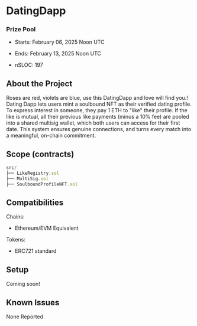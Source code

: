 # DatingDapp


### Prize Pool

- Starts: February 06, 2025 Noon UTC
- Ends: February 13, 2025 Noon UTC

- nSLOC: 197

[//]: # (contest-details-open)

## About the Project

Roses are red, violets are blue, use this DatingDapp and love will find you.! Dating Dapp lets users mint a soulbound NFT as their verified dating profile. To express interest in someone, they pay 1 ETH to "like" their profile. If the like is mutual, all their previous like payments (minus a 10% fee) are pooled into a shared multisig wallet, which both users can access for their first date. This system ensures genuine connections, and turns every match into a meaningful, on-chain commitment.

[//]: # (contest-details-close)

[//]: # (scope-open)

## Scope (contracts)

```js
src/
├── LikeRegistry.sol
├── MultiSig.sol
├── SoulboundProfileNFT.sol
```

## Compatibilities

Chains:
- Ethereum/EVM Equivalent

Tokens:
- ERC721 standard


[//]: # (scope-close)

[//]: # (getting-started-open)

## Setup

Coming soon!

[//]: # (getting-started-close)

[//]: # (known-issues-open)

## Known Issues

None Reported

[//]: # (known-issues-close)
